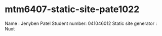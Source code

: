 # mtm6407-static-site-pate1022
Name : Jenyben Patel
Student number: 041046012
Static site generator : Nuxt
